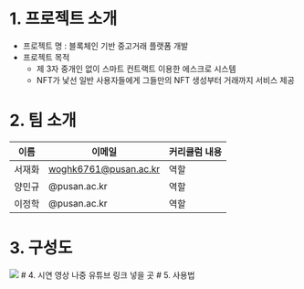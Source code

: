 # 1. 프로젝트 소개
+ 프로젝트 명 : 블록체인 기반 중고거래 플랫폼 개발
+ 프로젝트 목적
  + 제 3자 중개인 없이 스마트 컨트랙트 이용한 에스크로 시스템
  + NFT가 낯선 일반 사용자들에게 그들만의 NFT 생성부터 거래까지 서비스 제공
# 2. 팀 소개
| 이름 | 이메일 |커리큘럼 내용 |
| ------ | -- | ----------- |
| 서재화 | woghk6761@pusan.ac.kr | 역할 |
| 양민규 | @pusan.ac.kr | 역할 |
| 이정학 | @pusan.ac.kr | 역할 |
# 3. 구성도
<img src="img/https://github.com/TEAMSYL/syl-graduation-assignment/issues/1#issue-1408747642">
# 4. 시연 영상
나중 유튜브 링크 넣을 곳
# 5. 사용법
